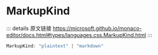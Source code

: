 # MarkupKind

<backTop />
        
::: details 原文链接
https://microsoft.github.io/monaco-editor/docs.html#types/languages.css.MarkupKind.html
:::

```ts
MarkupKind: "plaintext" | "markdown"
```